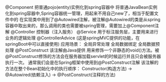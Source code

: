 @Component
	把普通pojo(entity)实例化到spring容器中
	将普通JavaBean实例化到spring容器中,Spring容器统一管理，用起来不用自己new了，相当于配置文件中的<bean id="" class=""/>
	在实现类中用到了@Autowired注解，被注解@Autowired的类是从spring容器中取出来的，那么调用的类也需要被spring管理，需要加上@Component注解
@Controller 
	控制器（注入服务）
@Service
	用于标注服务层，主要用来进行业务的逻辑处理
@ControllerAdvice (这是springMVC提供的功能，在springBoot中可以直接使用)
	应用场景：
		全局异常处理
		全局数据绑定
		全局数据预处理
@PostConstruct
	该注解由Java提供
	用来修饰一个非静态的void()方法。被@PostConstruct修饰的方法会在服务器加载servlet的时候运行并且只会被服务器执行一次。
	通常我们会是在Spring框架中使用到@PostConstruct注解 该注解的方法在整个Bean初始化中的执行顺序：
	Constructor(构造方法) -> @Autowired(依赖注入) -> @PostConstruct(注释的方法)
	